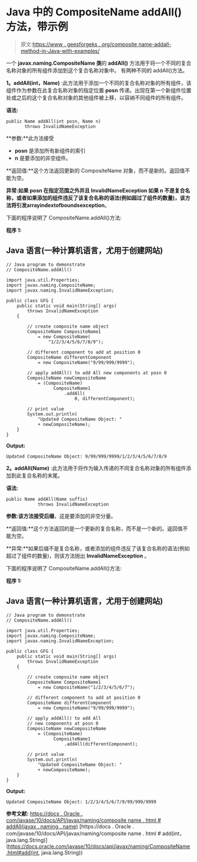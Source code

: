 # Java 中的 CompositeName addAll()方法，带示例

> 原文:[https://www . geesforgeks . org/composite name-addall-method-in-Java-with-examples/](https://www.geeksforgeeks.org/compositename-addall-method-in-java-with-examples/)

一个 **javax.naming.CompositeName 类**的 **addAll()** 方法用于将一个不同的复合名称对象的所有组件添加到这个复合名称对象中。
有两种不同的 addAll()方法。

**1。addAll(int，Name)** :此方法用于添加一个不同的复合名称对象的所有组件，该组件作为参数在此复合名称对象的指定位置 **posn** 传递。出现在第一个新组件位置处或之后的这个复合名称对象的其他组件被上移，以容纳不同组件的所有组件。

**语法:**

```
public Name addAll(int posn, Name n)
       throws InvalidNameException
```

**参数:**此方法接受

*   **posn** 是添加所有新组件的索引
*   **n** 是要添加的非空组件。

**返回值:**这个方法返回更新的 CompositeName 对象，而不是新的。返回值不能为空。

**异常:**如果 posn 在指定范围之外并且 InvalidNameException 如果 n 不是复合名称，或者如果添加的组件违反了该复合名称的语法(例如超过了组件的数量)，该方法将引发**arrayindextofboundsexception**。

下面的程序说明了 CompositeName.addAll()方法:

**程序 1:**

## Java 语言(一种计算机语言，尤用于创建网站)

```
// Java program to demonstrate
// CompositeName.addAll()

import java.util.Properties;
import javax.naming.CompositeName;
import javax.naming.InvalidNameException;

public class GFG {
    public static void main(String[] args)
        throws InvalidNameException
    {

        // create composite name object
        CompositeName CompositeName1
            = new CompositeName(
                "1/2/3/4/5/6/7/8/9");

        // different component to add at position 0
        CompositeName differentComponent
            = new CompositeName("9/99/999/9999");

        // apply addAll() to add All new components at posn 0
        CompositeName newCompositeName
            = (CompositeName)
                  CompositeName1
                      .addAll(
                          0, differentComponent);

        // print value
        System.out.println(
            "Updated CompositeName Object: "
            + newCompositeName);
    }
}
```

**Output:**

```
Updated CompositeName Object: 9/99/999/9999/1/2/3/4/5/6/7/8/9
```

**2。addAll(Name)** :此方法用于将作为输入传递的不同复合名称对象的所有组件添加到此复合名称的末尾。

**语法:**

```
public Name addAll(Name suffix)
            throws InvalidNameException
```

**参数:**该方法接受**后缀**，这是要添加的非空分量。

**返回值:**这个方法返回的是一个更新的复合名称，而不是一个新的。返回值不能为空。

**异常:**如果后缀不是复合名称，或者添加的组件违反了该复合名称的语法(例如超过了组件的数量)，则该方法抛出 **InvalidNameException** 。

下面的程序说明了 CompositeName.addAll()方法:

**程序 1:**

## Java 语言(一种计算机语言，尤用于创建网站)

```
// Java program to demonstrate
// CompositeName.addAll()

import java.util.Properties;
import javax.naming.CompositeName;
import javax.naming.InvalidNameException;

public class GFG {
    public static void main(String[] args)
        throws InvalidNameException
    {

        // create composite name object
        CompositeName CompositeName1
            = new CompositeName("1/2/3/4/5/6/7");

        // different component to add at position 0
        CompositeName differentComponent
            = new CompositeName("9/99/999/9999");

        // apply addAll() to add All
        // new components at posn 0
        CompositeName newCompositeName
            = (CompositeName)
                  CompositeName1
                      .addAll(differentComponent);

        // print value
        System.out.println(
            "Updated CompositeName Object: "
            + newCompositeName);
    }
}
```

**Output:**

```
Updated CompositeName Object: 1/2/3/4/5/6/7/9/99/999/9999
```

**参考文献:**
[https://docs . Oracle . com/javase/10/docs/API/javax/naming/composite name . html # addAll(javax . naming . name)](https://docs.oracle.com/javase/10/docs/api/javax/naming/CompositeName.html#addAll(javax.naming.Name))
[https://docs . Oracle . com/javase/10/docs/API/javax/naming/composite name . html # add(int，java.lang.String)](https://docs.oracle.com/javase/10/docs/api/javax/naming/CompositeName.html#add(int, java.lang.String))
